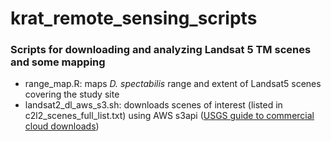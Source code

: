 # krat_remote_sensing_scripts

### Scripts for downloading and analyzing Landsat 5 TM scenes and some mapping
- range_map.R: maps *D. spectabilis* range and extent of Landsat5 scenes covering the study site
- landsat2_dl_aws_s3.sh: downloads scenes of interest (listed in c2l2_scenes_full_list.txt) using AWS s3api ([USGS guide to commercial cloud downloads](https://prd-wret.s3.us-west-2.amazonaws.com/assets/palladium/production/atoms/files/LSDS-2032-Landsat-Commercial-Cloud-Direct-Access-Users-Guide-v2.pdf.pdf))